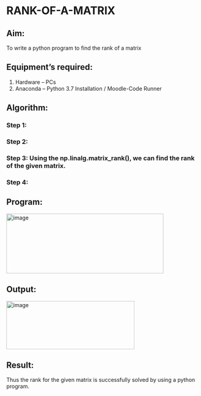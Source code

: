 # RANK-OF-A-MATRIX
## Aim:
To write a python program to find the rank of a matrix
## Equipment’s required:
1. 	Hardware – PCs
2. 	Anaconda – Python 3.7 Installation / Moodle-Code Runner
## Algorithm:
### Step 1: 
### Step 2: 
### Step 3: Using the np.linalg.matrix_rank(), we can find the rank of the given matrix.
### Step 4: 
## Program:
<img width="411" height="156" alt="image" src="https://github.com/user-attachments/assets/9eba8725-5cb0-47e0-984a-767aff1844d9" />

## Output:
<img width="335" height="126" alt="image" src="https://github.com/user-attachments/assets/73d9f0c2-680e-4734-a3b6-dd00180e04d5" />

## Result:
Thus the rank for the given matrix is successfully solved by  using a python program.

